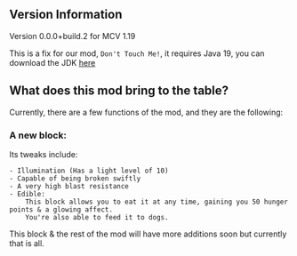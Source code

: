 ## Version Information

Version 0.0.0+build.2 for MCV 1.19

This is a fix for our mod, ```Don't Touch Me!```, it requires Java 19, you can download the JDK [here](https://adoptium.net/temurin/releases/?package=jdk&version=19)

## What does this mod bring to the table?
Currently, there are a few functions of the mod, and they are the following:

### A new block:
Its tweaks include:
``` 
- Illumination (Has a light level of 10)
- Capable of being broken swiftly
- A very high blast resistance
- Edible:
    This block allows you to eat it at any time, gaining you 50 hunger points & a glowing affect. 
    You're also able to feed it to dogs.
```

This block & the rest of the mod will have more additions soon but currently that is all.